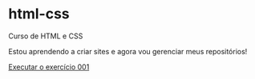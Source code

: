 # html-css
 Curso de HTML e CSS

 Estou aprendendo a criar sites e agora vou gerenciar meus repositórios!
 
 <a href="https://dymeec.github.io/html-css/exercicios/ex001/index.html">Executar o exercício 001</a>
 
